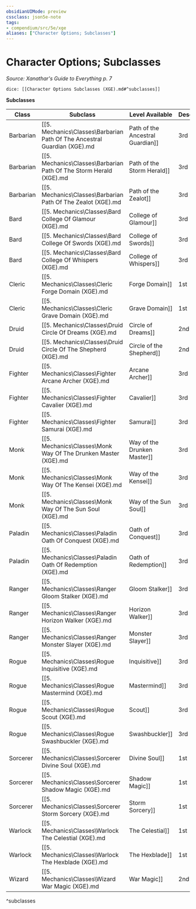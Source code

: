 ```yaml
---
obsidianUIMode: preview
cssclass: json5e-note
tags:
- compendium/src/5e/xge
aliases: ["Character Options; Subclasses"]
---
```

# Character Options; Subclasses
*Source: Xanathar's Guide to Everything p. 7* 

`dice: [[Character Options Subclasses (XGE).md#^subclasses]]`

**Subclasses**

| Class | Subclass | Level Available | Description |
|-------|----------|-----------------|-------------|
| Barbarian | [[5. Mechanics\Classes\Barbarian Path Of The Ancestral Guardian (XGE).md|Path of the Ancestral Guardian]] | 3rd | Calls on the spirits of honored ancestors to protect others |
| Barbarian | [[5. Mechanics\Classes\Barbarian Path Of The Storm Herald (XGE).md|Path of the Storm Herald]] | 3rd | Filled with a rage that channels the primal magic of the storm |
| Barbarian | [[5. Mechanics\Classes\Barbarian Path Of The Zealot (XGE).md|Path of the Zealot]] | 3rd | Fueled by a religious zeal that visits destruction on foes |
| Bard | [[5. Mechanics\Classes\Bard College Of Glamour (XGE).md|College of Glamour]] | 3rd | Wields the beguiling, glorious magic of the Feywild |
| Bard | [[5. Mechanics\Classes\Bard College Of Swords (XGE).md|College of Swords]] | 3rd | Entertains and slays with daring feats of weapon prowess |
| Bard | [[5. Mechanics\Classes\Bard College Of Whispers (XGE).md|College of Whispers]] | 3rd | Plants fear and doubt in the minds of others  |
| Cleric | [[5. Mechanics\Classes\Cleric Forge Domain (XGE).md|Forge Domain]] | 1st | Clad in heavy armor, serves a god of the forge or creation |
| Cleric | [[5. Mechanics\Classes\Cleric Grave Domain (XGE).md|Grave Domain]] | 1st | Opposes the blight of undeath |
| Druid | [[5. Mechanics\Classes\Druid Circle Of Dreams (XGE).md|Circle of Dreams]] | 2nd | Mends wounds, guards the weary, and strides through dreams |
| Druid | [[5. Mechanics\Classes\Druid Circle Of The Shepherd (XGE).md|Circle of the Shepherd]] | 2nd | Summons nature spirits to bolster friends and harry foes |
| Fighter | [[5. Mechanics\Classes\Fighter Arcane Archer (XGE).md|Arcane Archer]] | 3rd | Imbues arrows with spectacular magical effects |
| Fighter | [[5. Mechanics\Classes\Fighter Cavalier (XGE).md|Cavalier]] | 3rd | Defends allies and knocks down enemies, often on horseback |
| Fighter | [[5. Mechanics\Classes\Fighter Samurai (XGE).md|Samurai]] | 3rd | Combines resilience with courtly elegance and mighty strikes |
| Monk | [[5. Mechanics\Classes\Monk Way Of The Drunken Master (XGE).md|Way of the Drunken Master]] | 3rd | Confounds foes through a martial arts tradition inspired by the swaying of a drunkard |
| Monk | [[5. Mechanics\Classes\Monk Way Of The Kensei (XGE).md|Way of the Kensei]] | 3rd | Channels ki through a set of mastered weapons |
| Monk | [[5. Mechanics\Classes\Monk Way Of The Sun Soul (XGE).md|Way of the Sun Soul]] | 3rd | Transforms ki into bursts of fire and searing bolts of light |
| Paladin | [[5. Mechanics\Classes\Paladin Oath Of Conquest (XGE).md|Oath of Conquest]] | 3rd | Strikes terror in enemies and crushes the forces of chaos |
| Paladin | [[5. Mechanics\Classes\Paladin Oath Of Redemption (XGE).md|Oath of Redemption]] | 3rd | Offers redemption to the worthy and destruction to those who refuse mercy or righteousness |
| Ranger | [[5. Mechanics\Classes\Ranger Gloom Stalker (XGE).md|Gloom Stalker]] | 3rd | Unafraid of the dark, relentlessly stalks and ambushes foes |
| Ranger | [[5. Mechanics\Classes\Ranger Horizon Walker (XGE).md|Horizon Walker]] | 3rd | Finds portals to other worlds and channels planar magic |
| Ranger | [[5. Mechanics\Classes\Ranger Monster Slayer (XGE).md|Monster Slayer]] | 3rd | Hunts down creatures of the night and wielders of grim magic |
| Rogue | [[5. Mechanics\Classes\Rogue Inquisitive (XGE).md|Inquisitive]] | 3rd | Roots out secrets, akin to a masterful detective |
| Rogue | [[5. Mechanics\Classes\Rogue Mastermind (XGE).md|Mastermind]] | 3rd | A master tactician, manipulates others |
| Rogue | [[5. Mechanics\Classes\Rogue Scout (XGE).md|Scout]] | 3rd | Combines stealth with a knack for survival |
| Rogue | [[5. Mechanics\Classes\Rogue Swashbuckler (XGE).md|Swashbuckler]] | 3rd | Delivers deadly strikes with speed and panache  |
| Sorcerer | [[5. Mechanics\Classes\Sorcerer Divine Soul (XGE).md|Divine Soul]] | 1st | Harnesses magic bestowed by a god or other divine source |
| Sorcerer | [[5. Mechanics\Classes\Sorcerer Shadow Magic (XGE).md|Shadow Magic]] | 1st | Wields the grim magic of the Shadowfell |
| Sorcerer | [[5. Mechanics\Classes\Sorcerer Storm Sorcery (XGE).md|Storm Sorcery]] | 1st | Crackles with the power of the storm |
| Warlock | [[5. Mechanics\Classes\Warlock The Celestial (XGE).md|The Celestial]] | 1st | Forges a pact with a being from celestial realms |
| Warlock | [[5. Mechanics\Classes\Warlock The Hexblade (XGE).md|The Hexblade]] | 1st | Serves a shadowy entity that bestows dread curses |
| Wizard | [[5. Mechanics\Classes\Wizard War Magic (XGE).md|War Magic]] | 2nd | Mixes evocation and abjuration magic to dominate the battlefield |
^subclasses